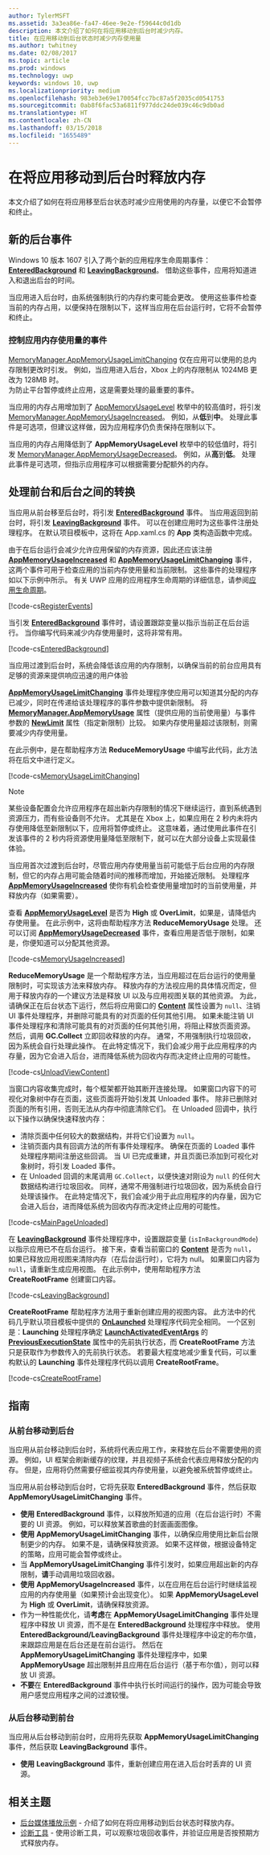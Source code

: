 ```yaml
---
author: TylerMSFT
ms.assetid: 3a3ea86e-fa47-46ee-9e2e-f59644c0d1db
description: 本文介绍了如何在将应用移动到后台时减少内存。
title: 在应用移动到后台状态时减少内存使用量
ms.author: twhitney
ms.date: 02/08/2017
ms.topic: article
ms.prod: windows
ms.technology: uwp
keywords: windows 10, uwp
ms.localizationpriority: medium
ms.openlocfilehash: 983eb3e69e170054fcc7bc87a5f2035cd0541753
ms.sourcegitcommit: 0ab8f6fac53a6811f977ddc24de039c46c9db0ad
ms.translationtype: HT
ms.contentlocale: zh-CN
ms.lasthandoff: 03/15/2018
ms.locfileid: "1655489"
---
```

# <a name="free-memory-when-your-app-moves-to-the-background"></a>在将应用移动到后台时释放内存

本文介绍了如何在将应用移至后台状态时减少应用使用的内存量，以便它不会暂停和终止。

## <a name="new-background-events"></a>新的后台事件

Windows 10 版本 1607 引入了两个新的应用程序生命周期事件：[**EnteredBackground**](https://msdn.microsoft.com/library/windows/apps/Windows.ApplicationModel.Core.CoreApplication.EnteredBackground) 和 [**LeavingBackground**](https://msdn.microsoft.com/library/windows/apps/Windows.ApplicationModel.Core.CoreApplication.LeavingBackground)。 借助这些事件，应用将知道进入和退出后台的时间。

当应用进入后台时，由系统强制执行的内存约束可能会更改。 使用这些事件检查当前的内存占用，以便保持在限制以下，这样当应用在后台运行时，它将不会暂停和终止。

### <a name="events-for-controlling-your-apps-memory-usage"></a>控制应用内存使用量的事件

[MemoryManager.AppMemoryUsageLimitChanging](https://msdn.microsoft.com/library/windows/apps/windows.system.memorymanager.appmemoryusagelimitchanging.aspx) 仅在应用可以使用的总内存限制更改时引发。 例如，当应用进入后台，Xbox 上的内存限制从 1024MB 更改为 128MB 时。  
为防止平台暂停或终止应用，这是需要处理的最重要的事件。

当应用的内存占用增加到了 [AppMemoryUsageLevel](https://msdn.microsoft.com/library/windows/apps/windows.system.appmemoryusagelevel.aspx) 枚举中的较高值时，将引发 [MemoryManager.AppMemoryUsageIncreased](https://msdn.microsoft.com/library/windows/apps/windows.system.memorymanager.appmemoryusageincreased.aspx)。 例如，从**低**到**中**。 处理此事件是可选项，但建议这样做，因为应用程序仍负责保持在限制以下。

当应用的内存占用降低到了 **AppMemoryUsageLevel** 枚举中的较低值时，将引发 [MemoryManager.AppMemoryUsageDecreased](https://msdn.microsoft.com/library/windows/apps/windows.system.memorymanager.appmemoryusagedecreased.aspx)。 例如，从**高**到**低**。 处理此事件是可选项，但指示应用程序可以根据需要分配额外的内存。

## <a name="handle-the-transition-between-foreground-and-background"></a>处理前台和后台之间的转换

当应用从前台移至后台时，将引发 [**EnteredBackground**](https://msdn.microsoft.com/library/windows/apps/Windows.ApplicationModel.Core.CoreApplication.EnteredBackground) 事件。 当应用返回到前台时，将引发 [**LeavingBackground**](https://msdn.microsoft.com/library/windows/apps/Windows.ApplicationModel.Core.CoreApplication.LeavingBackground) 事件。 可以在创建应用时为这些事件注册处理程序。 在默认项目模板中，这将在 App.xaml.cs 的 **App** 类构造函数中完成。

由于在后台运行会减少允许应用保留的内存资源，因此还应该注册 [**AppMemoryUsageIncreased**](https://msdn.microsoft.com/library/windows/apps/Windows.System.MemoryManager.AppMemoryUsageIncreased) 和 [**AppMemoryUsageLimitChanging**](https://msdn.microsoft.com/library/windows/apps/Windows.System.MemoryManager.AppMemoryUsageLimitChanging) 事件，这两个事件可用于检查应用的当前内存使用量和当前限制。 这些事件的处理程序如以下示例中所示。 有关 UWP 应用的应用程序生命周期的详细信息，请参阅[应用生命周期](..//launch-resume/app-lifecycle.md)。

[!code-cs[RegisterEvents](./code/ReduceMemory/cs/App.xaml.cs#SnippetRegisterEvents)]

当引发 [**EnteredBackground**](https://msdn.microsoft.com/library/windows/apps/Windows.ApplicationModel.Core.CoreApplication.EnteredBackground) 事件时，请设置跟踪变量以指示当前正在后台运行。 当你编写代码来减少内存使用量时，这将非常有用。

[!code-cs[EnteredBackground](./code/ReduceMemory/cs/App.xaml.cs#SnippetEnteredBackground)]

当应用过渡到后台时，系统会降低该应用的内存限制，以确保当前的前台应用具有足够的资源来提供响应迅速的用户体验

[**AppMemoryUsageLimitChanging**](https://msdn.microsoft.com/library/windows/apps/Windows.System.MemoryManager.AppMemoryUsageLimitChanging) 事件处理程序使应用可以知道其分配的内存已减少，同时在传递给该处理程序的事件参数中提供新限制。 将 [**MemoryManager.AppMemoryUsage**](https://msdn.microsoft.com/library/windows/apps/Windows.System.MemoryManager.AppMemoryUsage) 属性（提供应用的当前使用量）与事件参数的 [**NewLimit**](https://msdn.microsoft.com/library/windows/apps/Windows.System.AppMemoryUsageLimitChangingEventArgs.NewLimit) 属性（指定新限制）比较。 如果内存使用量超过该限制，则需要减少内存使用量。

在此示例中，是在帮助程序方法 **ReduceMemoryUsage** 中编写此代码，此方法将在后文中进行定义。

[!code-cs[MemoryUsageLimitChanging](./code/ReduceMemory/cs/App.xaml.cs#SnippetMemoryUsageLimitChanging)]

> [!NOTE]
> 某些设备配置会允许应用程序在超出新内存限制的情况下继续运行，直到系统遇到资源压力，而有些设备则不允许。 尤其是在 Xbox 上，如果应用在 2 秒内未将内存使用降低至新限制以下，应用将暂停或终止。 这意味着，通过使用此事件在引发该事件的 2 秒内将资源使用量降低至限制下，就可以在大部分设备上实现最佳体验。

当应用首次过渡到后台时，尽管应用内存使用量当前可能低于后台应用的内存限制，但它的内存占用可能会随着时间的推移而增加，开始接近限制。 处理程序 [**AppMemoryUsageIncreased**](https://msdn.microsoft.com/library/windows/apps/Windows.System.MemoryManager.AppMemoryUsageIncreased) 使你有机会检查使用量增加时的当前使用量，并释放内存（如果需要）。

查看 [**AppMemoryUsageLevel**](https://msdn.microsoft.com/library/windows/apps/Windows.System.AppMemoryUsageLevel) 是否为 **High** 或 **OverLimit**，如果是，请降低内存使用量。 在此示例中，这将由帮助程序方法 **ReduceMemoryUsage** 处理。 还可以订阅 [**AppMemoryUsageDecreased**](https://msdn.microsoft.com/library/windows/apps/Windows.System.MemoryManager.AppMemoryUsageDecreased) 事件，查看应用是否低于限制，如果是，你便知道可以分配其他资源。

[!code-cs[MemoryUsageIncreased](./code/ReduceMemory/cs/App.xaml.cs#SnippetMemoryUsageIncreased)]

**ReduceMemoryUsage** 是一个帮助程序方法，当应用超过在后台运行的使用量限制时，可实现该方法来释放内存。 释放内存的方法视应用的具体情况而定，但用于释放内存的一个建议方法是释放 UI 以及与应用视图关联的其他资源。 为此，请确保正在后台状态下运行，然后将应用窗口的 [**Content**](https://msdn.microsoft.com/library/windows/apps/Windows.UI.Xaml.Window.Content) 属性设置为 `null`、注销 UI 事件处理程序，并删除可能具有的对页面的任何其他引用。 如果未能注销 UI 事件处理程序和清除可能具有的对页面的任何其他引用，将阻止释放页面资源。 然后，调用 **GC.Collect** 立即回收释放的内存。 通常，不用强制执行垃圾回收，因为系统会自行处理此操作。 在此特定情况下，我们会减少用于此应用程序的内存量，因为它会进入后台，进而降低系统为回收内存而决定终止应用的可能性。

[!code-cs[UnloadViewContent](./code/ReduceMemory/cs/App.xaml.cs#SnippetUnloadViewContent)]

当窗口内容收集完成时，每个框架都开始其断开连接处理。 如果窗口内容下的可视化对象树中存在页面，这些页面将开始引发其 Unloaded 事件。 除非已删除对页面的所有引用，否则无法从内存中彻底清除它们。 在 Unloaded 回调中，执行以下操作以确保快速释放内存：
* 清除页面中任何较大的数据结构，并将它们设置为 `null`。
* 注销页面内具有回调方法的所有事件处理程序。 确保在页面的 Loaded 事件处理程序期间注册这些回调。 当 UI 已完成重建，并且页面已添加到可视化对象树时，将引发 Loaded 事件。
* 在 Unloaded 回调的末尾调用 `GC.Collect`，以便快速对刚设为 `null` 的任何大数据结构进行垃圾回收。 同样，通常不用强制进行垃圾回收，因为系统会自行处理该操作。 在此特定情况下，我们会减少用于此应用程序的内存量，因为它会进入后台，进而降低系统为回收内存而决定终止应用的可能性。

[!code-cs[MainPageUnloaded](./code/ReduceMemory/cs/App.xaml.cs#SnippetMainPageUnloaded)]

在 [**LeavingBackground**](https://msdn.microsoft.com/library/windows/apps/Windows.ApplicationModel.Core.CoreApplication.LeavingBackground) 事件处理程序中，设置跟踪变量 (`isInBackgroundMode`) 以指示应用已不在后台运行。 接下来，查看当前窗口的 [**Content**](https://msdn.microsoft.com/library/windows/apps/Windows.UI.Xaml.Window.Content) 是否为 `null`，如果已释放应用视图来清除内存（在后台运行时），它将为 null。 如果窗口内容为 `null`，请重新生成应用视图。 在此示例中，使用帮助程序方法 **CreateRootFrame** 创建窗口内容。

[!code-cs[LeavingBackground](./code/ReduceMemory/cs/App.xaml.cs#SnippetLeavingBackground)]

**CreateRootFrame** 帮助程序方法用于重新创建应用的视图内容。 此方法中的代码几乎默认项目模板中提供的 [**OnLaunched**](https://msdn.microsoft.com/library/windows/apps/br242335) 处理程序代码完全相同。 一个区别是：**Launching** 处理程序确定 [**LaunchActivatedEventArgs**](https://msdn.microsoft.com/library/windows/apps/Windows.ApplicationModel.Activation.LaunchActivatedEventArgs) 的 [**PreviousExecutionState**](https://msdn.microsoft.com/library/windows/apps/Windows.ApplicationModel.Activation.LaunchActivatedEventArgs.PreviousExecutionState) 属性中的先前执行状态，而 **CreateRootFrame** 方法只是获取作为参数传入的先前执行状态。 若要最大程度地减少重复代码，可以重构默认的 **Launching** 事件处理程序代码以调用 **CreateRootFrame**。

[!code-cs[CreateRootFrame](./code/ReduceMemory/cs/App.xaml.cs#SnippetCreateRootFrame)]

## <a name="guidelines"></a>指南

### <a name="moving-from-the-foreground-to-the-background"></a>从前台移动到后台

当应用从前台移动到后台时，系统将代表应用工作，来释放在后台不需要使用的资源。 例如，UI 框架会刷新缓存的纹理，并且视频子系统会代表应用释放分配的内存。 但是，应用将仍然需要仔细监视其内存使用量，以避免被系统暂停或终止。

当应用从前台移动到后台时，它将先获取 **EnteredBackground** 事件，然后获取 **AppMemoryUsageLimitChanging** 事件。

- **使用** **EnteredBackground** 事件，以释放所知道的应用（在后台运行时）不需要的 UI 资源。 例如，可以释放某首歌曲的封面画面图像。
- **使用** **AppMemoryUsageLimitChanging** 事件，以确保应用使用比新后台限制更少的内存。 如果不是，请确保释放资源。 如果不这样做，根据设备特定的策略，应用可能会暂停或终止。
- 当 **AppMemoryUsageLimitChanging** 事件引发时，如果应用超出新的内存限制，**请**手动调用垃圾回收器。
- **使用** **AppMemoryUsageIncreased** 事件，以在应用在后台运行时继续监视应用的内存使用量（如果预计会出现变化）。 如果 **AppMemoryUsageLevel** 为 **High** 或 **OverLimit**，请确保释放资源。
- 作为一种性能优化，请**考虑**在 **AppMemoryUsageLimitChanging** 事件处理程序中释放 UI 资源，而不是在 **EnteredBackground** 处理程序中释放。 使用 **EnteredBackground/LeavingBackground** 事件处理程序中设定的布尔值，来跟踪应用是在后台还是在前台运行。 然后在 **AppMemoryUsageLimitChanging** 事件处理程序中，如果 **AppMemoryUsage** 超出限制并且应用在后台运行（基于布尔值），则可以释放 UI 资源。
- **不要**在 **EnteredBackground** 事件中执行长时间运行的操作，因为可能会导致用户感觉应用程序之间的过渡较慢。

### <a name="moving-from-the-background-to-the-foreground"></a>从后台移动到前台

当应用从后台移动到前台时，应用将先获取 **AppMemoryUsageLimitChanging** 事件，然后获取 **LeavingBackground** 事件。

- **使用** **LeavingBackground** 事件，重新创建应用在进入后台时丢弃的 UI 资源。

## <a name="related-topics"></a>相关主题

* [后台媒体播放示例](http://go.microsoft.com/fwlink/p/?LinkId=800141) - 介绍了如何在将应用移动到后台状态时释放内存。
* [诊断工具](https://blogs.msdn.microsoft.com/visualstudioalm/2015/01/16/diagnostic-tools-debugger-window-in-visual-studio-2015/) - 使用诊断工具，可以观察垃圾回收事件，并验证应用是否按预期方式释放内存。
